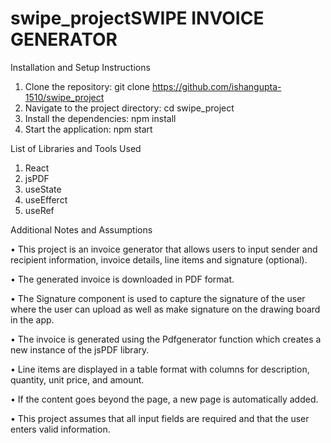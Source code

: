 # swipe_projectSWIPE INVOICE GENERATOR
Installation and Setup Instructions
1.	Clone the repository: git clone https://github.com/ishangupta-1510/swipe_project
2.	Navigate to the project directory: cd swipe_project
3.	Install the dependencies: npm install
4.	Start the application: npm start

List of Libraries and Tools Used
1.	React
2.	jsPDF
3.	useState
4.	useEfferct
5.	useRef

Additional Notes and Assumptions

•	This project is an invoice generator that allows users to input sender and recipient information, invoice details, line items and signature (optional).

•	The generated invoice is downloaded in PDF format.

•	The Signature component is used to capture the signature of the user where the user can upload as well as make signature on the drawing board in the app.

•	The invoice is generated using the Pdfgenerator function which creates a new instance of the jsPDF library.

•	Line items are displayed in a table format with columns for description, quantity, unit price, and amount.

•	If the content goes beyond the page, a new page is automatically added.

•	This project assumes that all input fields are required and that the user enters valid information.

